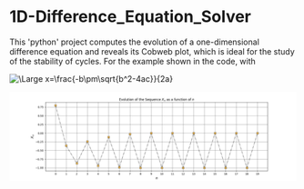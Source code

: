 # 1D-Difference_Equation_Solver
This 'python' project computes the evolution of a one-dimensional difference equation and reveals its Cobweb plot, which is ideal for the study of the stability of cycles. For the example shown in the code, with

<img src="https://latex.codecogs.com/svg.latex?\Large&space;X_{n+1} = X_{n}^{2} - 1" title="\Large x=\frac{-b\pm\sqrt{b^2-4ac}}{2a}" />


![](./Sample_Sequence.png)
